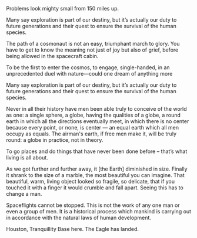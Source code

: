 Problems look mighty small from 150 miles up.

Many say exploration is part of our destiny, but it’s actually our duty to future generations and their quest to ensure the survival of the human species.

The path of a cosmonaut is not an easy, triumphant march to glory. You have to get to know the meaning not just of joy but also of grief, before being allowed in the spacecraft cabin.

To be the first to enter the cosmos, to engage, single-handed, in an unprecedented duel with nature—could one dream of anything more

Many say exploration is part of our destiny, but it’s actually our duty to future generations and their quest to ensure the survival of the human species.

Never in all their history have men been able truly to conceive of the world as one: a single sphere, a globe, having the qualities of a globe, a round earth in which all the directions eventually meet, in which there is no center because every point, or none, is center — an equal earth which all men occupy as equals. The airman's earth, if free men make it, will be truly round: a globe in practice, not in theory.

To go places and do things that have never been done before – that’s what living is all about.

As we got further and further away, it [the Earth] diminished in size. Finally it shrank to the size of a marble, the most beautiful you can imagine. That beautiful, warm, living object looked so fragile, so delicate, that if you touched it with a finger it would crumble and fall apart. Seeing this has to change a man.

Spaceflights cannot be stopped. This is not the work of any one man or even a group of men. It is a historical process which mankind is carrying out in accordance with the natural laws of human development.

Houston, Tranquillity Base here. The Eagle has landed.
